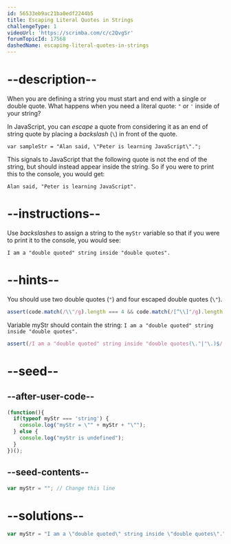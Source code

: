 ```yaml
---
id: 56533eb9ac21ba0edf2244b5
title: Escaping Literal Quotes in Strings
challengeType: 1
videoUrl: 'https://scrimba.com/c/c2QvgSr'
forumTopicId: 17568
dashedName: escaping-literal-quotes-in-strings
---
```


# --description--

When you are defining a string you must start and end with a single or double quote. What happens when you need a literal quote: `"` or `'` inside of your string?

In JavaScript, you can <dfn>escape</dfn> a quote from considering it as an end of string quote by placing a <dfn>backslash</dfn> (`\`) in front of the quote.

`var sampleStr = "Alan said, \"Peter is learning JavaScript\".";`

This signals to JavaScript that the following quote is not the end of the string, but should instead appear inside the string. So if you were to print this to the console, you would get:

`Alan said, "Peter is learning JavaScript".`

# --instructions--

Use <dfn>backslashes</dfn> to assign a string to the `myStr` variable so that if you were to print it to the console, you would see:

`I am a "double quoted" string inside "double quotes".`

# --hints--

You should use two double quotes (`"`) and four escaped double quotes (`\"`).

```js
assert(code.match(/\\"/g).length === 4 && code.match(/[^\\]"/g).length === 2);
```

Variable myStr should contain the string: `I am a "double quoted" string inside "double quotes".`

```js
assert(/I am a "double quoted" string inside "double quotes(\."|"\.)$/.test(myStr));
```

# --seed--

## --after-user-code--

```js
(function(){
  if(typeof myStr === 'string') {
    console.log("myStr = \"" + myStr + "\"");
  } else {
    console.log("myStr is undefined");
  }
})();
```

## --seed-contents--

```js
var myStr = ""; // Change this line
```

# --solutions--

```js
var myStr = "I am a \"double quoted\" string inside \"double quotes\".";
```